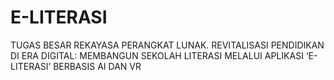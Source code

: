 # E-LITERASI
TUGAS BESAR REKAYASA PERANGKAT LUNAK. REVITALISASI PENDIDIKAN DI ERA DIGITAL:  MEMBANGUN SEKOLAH LITERASI MELALUI APLIKASI ‘E-LITERASI’ BERBASIS AI DAN VR
